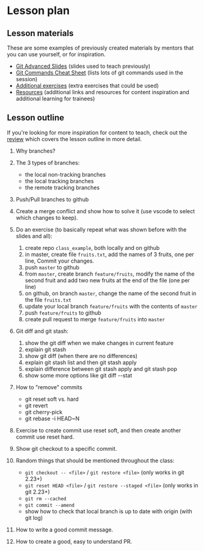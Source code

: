 # Lesson plan

## Lesson materials

These are some examples of previously created materials by mentors that you can use yourself, or for inspiration.

- [Git Advanced Slides](./lesson-materials/Git_advanced.pdf) (slides used to teach previously)
- [Git Commands Cheat Sheet](./lesson-materials/cheatsheet.md) (lists lots of git commands used in the session)
- [Additional exercises](./lesson-materials/additional_exercises.md) (extra exercises that could be used)
- [Resources](./lesson-materials/resources.md) (additional links and resources for content inspiration and additional learning for trainees)

## Lesson outline

If you're looking for more inspiration for content to teach, check out the [review](./lesson-materials/review.md) which covers the lesson outline in more detail.

1. Why branches?

2. The 3 types of branches:
   - the local non-tracking branches
   - the local tracking branches
   - the remote tracking branches

3. Push/Pull branches to github

4. Create a merge conflict and show how to solve it (use vscode to select which changes to keep).

5. Do an exercise (to basically repeat what was shown before with the slides and all):
   1. create repo `class_example`, both locally and on github
   2. in master, create file `fruits.txt`, add the names of 3 fruits, one per line, Commit your changes.
   3. push `master` to github
   4. from `master`, create branch `feature/fruits`, modify the name of the second fruit and add two new fruits at the end of the file (one per line)
   5. on github, on branch `master`, change the name of the second fruit in the file `fruits.txt`
   6. update your local branch `feature/fruits` with the contents of `master`
   7. push `feature/fruits` to github
   8. create pull request to merge `feature/fruits` into `master`

6. Git diff and git stash:
   1. show the git diff when we make changes in current feature
   2. explain git stash
   3. show git diff (when there are no differences)
   4. explain git stash list and then git stash apply
   5. explain difference between git stash apply and git stash pop
   6. show some more options like git diff --stat

7. How to "remove" commits
   - git reset soft vs. hard
   - git revert
   - git cherry-pick
   - git rebase -i HEAD~N

8. Exercise to create commit use reset soft, and then create another commit use reset hard.

9. Show git checkout to a specific commit.

10. Random things that should be mentioned throughout the class:
    - `git checkout -- <file>` / `git restore <file>` (only works in git 2.23+)
    - `git reset HEAD <file>` / `git restore --staged <file>` (only works in git 2.23+)
    - `git rm --cached`
    - `git commit --amend`
    - show how to check that local branch is up to date with origin (with git log)

11. How to write a good commit message.

12. How to create a good, easy to understand PR.
